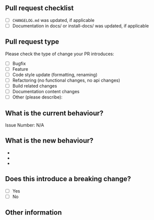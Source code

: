 ## Pull request checklist

- [ ] `CHANGELOG.md` was updated, if applicable
- [ ] Documentation in docs/ or install-docs/ was updated, if applicable
<!-- Don't forget to check and reformat your code: ./scripts/reformat.sh -->

## Pull request type

Please check the type of change your PR introduces:
- [ ] Bugfix
- [ ] Feature
- [ ] Code style update (formatting, renaming)
- [ ] Refactoring (no functional changes, no api changes)
- [ ] Build related changes
- [ ] Documentation content changes
- [ ] Other (please describe):

## What is the current behaviour?
<!-- Please describe the current behavior that you are modifying, or link to a relevant issue. -->

Issue Number: N/A


## What is the new behaviour?
<!-- Please describe the behavior or changes that are being added by this PR. -->

-
-
-

## Does this introduce a breaking change?

- [ ] Yes
- [ ] No

<!-- If this introduces a breaking change, please describe the impact and migration path for existing applications below. -->


## Other information

<!-- Any other information that is important to this PR such as screenshots of how the component looks before and after the change. -->